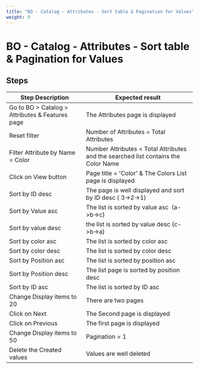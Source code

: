 ```yaml
---
title: "BO - Catalog - Attributes - Sort table & Pagination for Values"
weight: 9
---
```


# BO - Catalog - Attributes - Sort table & Pagination for Values
## Steps
| Step Description | Expected result |
| ----- | ----- |
| Go to BO > Catalog > Attributes & Features page | The Attributes page is displayed |
| Reset filter | Number of Attributes = Total Attributes |
| Filter Attribute by Name = Color | Number Attributes < Total Attributes and the searched list contains the Color Name |
| Click on View button | Page title = 'Color' & The Colors List page is displayed |
| Sort by ID desc | The page is well displayed and sort by ID desc ( 3->2->1) |
| Sort by Value asc | The list is sorted by value asc  (a->b->c) |
| Sort by value desc | the list is sorted by value desc (c->b->a) |
| Sort by color asc | The list is sorted by color asc |
| Sort by color desc | The list is sorted by color desc |
| Sort by Position asc | The list is sorted by position asc |
| Sort by Position desc | The list page is sorted by position desc |
| Sort by ID asc | The list is sorted by ID asc |
| Change Display items to 20 | There are two pages |
| Click on Next | The Second page is displayed |
| Click on Previous | The first page is displayed |
| Change Display items to 50 | Pagination = 1 |
| Delete the Created values | Values are well deleted |
